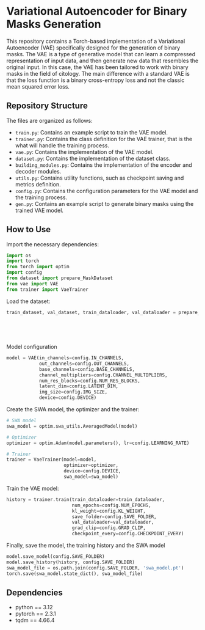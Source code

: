 # Variational Autoencoder for Binary Masks Generation
This repository contains a Torch-based implementation of a Variational Autoencoder (VAE) specifically designed for the generation of binary masks. The VAE is a type of generative model that can learn a compressed representation of input data, and then generate new data that resembles the original input. In this case, the VAE has been tailored to work with binary masks in the field of citology. The main difference with a standard VAE is that the loss function is a binary cross-entropy loss and not the classic mean squared error loss.

## Repository Structure
The files are organized as follows:
- `train.py`: Contains an example script to train the VAE model.
- `trainer.py`: Contains the class definition for the VAE trainer, that is the what will handle the training process.
- `vae.py`: Contains the implementation of the VAE model.
- `dataset.py`: Contains the implementation of the dataset class.
- `building_modules.py`: Contains the implementation of the encoder and decoder modules.
- `utils.py`: Contains utility functions, such as checkpoint saving and metrics definition.
- `config.py`: Contains the configuration parameters for the VAE model and the training process.
- `gen.py`: Contains an example script to generate binary masks using the trained VAE model.


## How to Use
Import the necessary dependencies:
```python
import os
import torch
from torch import optim
import config
from dataset import prepare_MaskDataset
from vae import VAE
from trainer import VaeTrainer
```

Load the dataset:
```python
train_dataset, val_dataset, train_dataloader, val_dataloader = prepare_MaskDataset(img_dirs=config.IMG_DIRS,
                                                                                   batch_size=config.BATCH_SIZE,
                                                                                   validation_split=config.VALIDATION_SPLIT,
                                                                                   fraction=config.FRACTION,
                                                                                   transform=config.TRANSFORM)
```

Model configuration
```python
model = VAE(in_channels=config.IN_CHANNELS,
            out_channels=config.OUT_CHANNELS,
            base_channels=config.BASE_CHANNELS,
            channel_multipliers=config.CHANNEL_MULTIPLIERS,
            num_res_blocks=config.NUM_RES_BLOCKS,
            latent_dim=config.LATENT_DIM,
            img_size=config.IMG_SIZE,
            device=config.DEVICE)
```

Create the SWA model, the optimizer and the trainer:
```python
# SWA model
swa_model = optim.swa_utils.AveragedModel(model)

# Optimizer
optimizer = optim.Adam(model.parameters(), lr=config.LEARNING_RATE)

# Trainer
trainer = VaeTrainer(model=model,
                     optimizer=optimizer,
                     device=config.DEVICE,
                     swa_model=swa_model)
```

Train the VAE model:
```python
history = trainer.train(train_dataloader=train_dataloader,
                        num_epochs=config.NUM_EPOCHS,
                        kl_weight=config.KL_WEIGHT,
                        save_folder=config.SAVE_FOLDER,
                        val_dataloader=val_dataloader,
                        grad_clip=config.GRAD_CLIP,
                        checkpoint_every=config.CHECKPOINT_EVERY)
```

Finally, save the model, the training history and the SWA model
```python
model.save_model(config.SAVE_FOLDER)
model.save_history(history, config.SAVE_FOLDER)
swa_model_file = os.path.join(config.SAVE_FOLDER, 'swa_model.pt')
torch.save(swa_model.state_dict(), swa_model_file)
```

## Dependencies
* python == 3.12
* pytorch == 2.3.1 
* tqdm == 4.66.4


